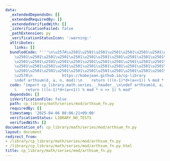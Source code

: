```yaml
---
data:
  _extendedDependsOn: []
  _extendedRequiredBy: []
  _extendedVerifiedWith: []
  _isVerificationFailed: false
  _pathExtension: py
  _verificationStatusIcon: ':warning:'
  attributes:
    links: []
  bundledCode: "'''\n\u257A\u2501\u2501\u2501\u2501\u2501\u2501\u2501\u2501\u2501\u2501\
    \u2501\u2501\u2501\u2501\u2501\u2501\u2501\u2501\u2501\u2501\u2501\u2501\u2501\
    \u2501\u2501\u2501\u2501\u2501\u2501\u2501\u2501\u2501\u2501\u2501\u2501\u2501\
    \u2501\u2501\u2501\u2501\u2501\u2501\u2501\u2501\u2501\u2501\u2501\u2501\u2501\
    \u2501\u2501\u2501\u2501\u2501\u2501\u2501\u2501\u2501\u2501\u2501\u2501\u2501\
    \u2578\n             https://kobejean.github.io/cp-library               \n'''\n\
    \ndef arthsum(d, a, n, mod):\n    return (((n-1)*d+(a<<1)) % mod * n >> 1) % mod\n"
  code: "import cp_library.math.series.__header__\n\ndef arthsum(d, a, n, mod):\n\
    \    return (((n-1)*d+(a<<1)) % mod * n >> 1) % mod"
  dependsOn: []
  isVerificationFile: false
  path: cp_library/math/series/mod/arthsum_fn.py
  requiredBy: []
  timestamp: '2025-04-06 08:06:21+09:00'
  verificationStatus: LIBRARY_NO_TESTS
  verifiedWith: []
documentation_of: cp_library/math/series/mod/arthsum_fn.py
layout: document
redirect_from:
- /library/cp_library/math/series/mod/arthsum_fn.py
- /library/cp_library/math/series/mod/arthsum_fn.py.html
title: cp_library/math/series/mod/arthsum_fn.py
---
```

